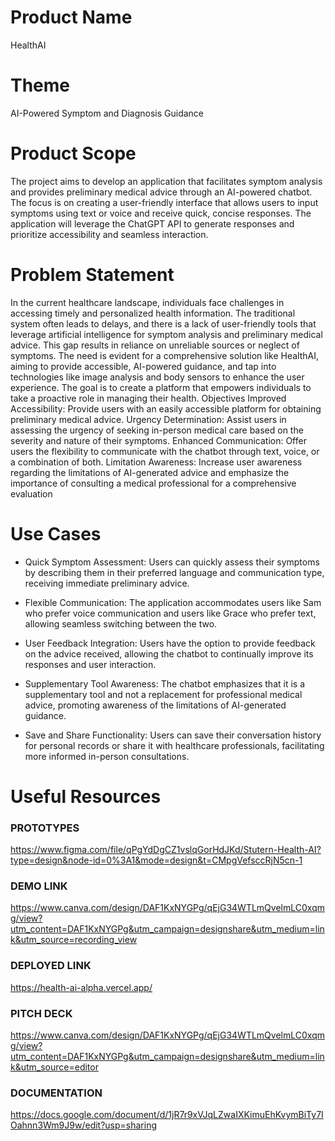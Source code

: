 # Product Name 
HealthAI

# Theme
AI-Powered Symptom and Diagnosis Guidance

# Product Scope
The project aims to develop an application that facilitates symptom analysis and provides preliminary medical advice through an AI-powered chatbot. The focus is on creating a user-friendly interface that allows users to input symptoms using text or voice and receive quick, concise responses. The application will leverage the ChatGPT API to generate responses and prioritize accessibility and seamless interaction.

# Problem Statement
In the current healthcare landscape, individuals face challenges in accessing timely and personalized health information. The traditional system often leads to delays, and there is a lack of user-friendly tools that leverage artificial intelligence for symptom analysis and preliminary medical advice. This gap results in reliance on unreliable sources or neglect of symptoms. The need is evident for a comprehensive solution like HealthAI, aiming to provide accessible, AI-powered guidance, and tap into technologies like image analysis and body sensors to enhance the user experience. The goal is to create a platform that empowers individuals to take a proactive role in managing their health.
Objectives
Improved Accessibility: Provide users with an easily accessible platform for obtaining preliminary medical advice.
Urgency Determination: Assist users in assessing the urgency of seeking in-person medical care based on the severity and nature of their symptoms.
Enhanced Communication: Offer users the flexibility to communicate with the chatbot through text, voice, or a combination of both.
Limitation Awareness: Increase user awareness regarding the limitations of AI-generated advice and emphasize the importance of consulting a medical professional for a comprehensive evaluation

# Use Cases
* Quick Symptom Assessment: Users can quickly assess their symptoms by describing them in their preferred language and communication type, receiving immediate preliminary advice.

* Flexible Communication: The application accommodates users like Sam who prefer voice communication and users like Grace who prefer text, allowing seamless switching between the two.

* User Feedback Integration: Users have the option to provide feedback on the advice received, allowing the chatbot to continually improve its responses and user interaction.

* Supplementary Tool Awareness: The chatbot emphasizes that it is a supplementary tool and not a replacement for professional medical advice, promoting awareness of the limitations of AI-generated guidance.

* Save and Share Functionality: Users can save their conversation history for personal records or share it with healthcare professionals, facilitating more informed in-person consultations.

# Useful Resources 
### PROTOTYPES
https://www.figma.com/file/qPgYdDgCZ1vslqGorHdJKd/Stutern-Health-AI?type=design&node-id=0%3A1&mode=design&t=CMpgVefsccRjN5cn-1 

### DEMO LINK
https://www.canva.com/design/DAF1KxNYGPg/qEjG34WTLmQvelmLC0xqmg/view?utm_content=DAF1KxNYGPg&utm_campaign=designshare&utm_medium=link&utm_source=recording_view

### DEPLOYED LINK
https://health-ai-alpha.vercel.app/  

### PITCH DECK
https://www.canva.com/design/DAF1KxNYGPg/qEjG34WTLmQvelmLC0xqmg/view?utm_content=DAF1KxNYGPg&utm_campaign=designshare&utm_medium=link&utm_source=editor 

### DOCUMENTATION
https://docs.google.com/document/d/1jR7r9xVJqLZwaIXKimuEhKvymBiTy7IOahnn3Wm9J9w/edit?usp=sharing
